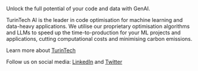 Unlock the full potential of your code and data with GenAI.
 
TurinTech AI is the leader in code optimisation for machine learning and data-heavy applications. We utilise our proprietary optimisation algorithms and LLMs to speed up the time-to-production for your ML projects and applications, cutting computational costs and minimising carbon emissions.
 
Learn more about [TurinTech](https://turintech.ai/) 

Follow us on social media: [LinkedIn](https://www.linkedin.com/company/turintechai) and [Twitter](https://twitter.com/turintech)
